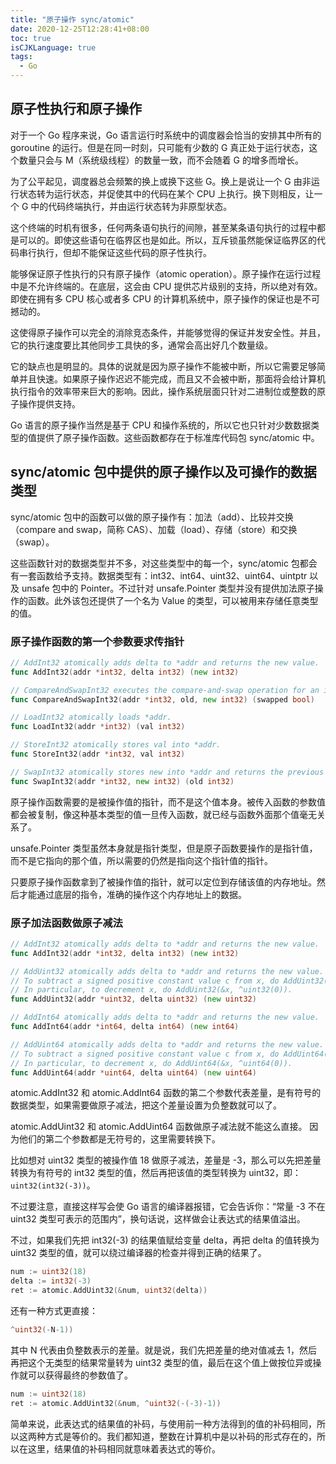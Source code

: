 ```yaml
---
title: "原子操作 sync/atomic"
date: 2020-12-25T12:28:41+08:00
toc: true
isCJKLanguage: true
tags: 
  - Go
---
```


## 原子性执行和原子操作

对于一个 Go 程序来说，Go 语言运行时系统中的调度器会恰当的安排其中所有的 goroutine 的运行。但是在同一时刻，只可能有少数的 G 真正处于运行状态，这个数量只会与 M（系统级线程）的数量一致，而不会随着 G 的增多而增长。

为了公平起见，调度器总会频繁的换上或换下这些 G。换上是说让一个 G 由非运行状态转为运行状态，并促使其中的代码在某个 CPU 上执行。换下则相反，让一个 G 中的代码终端执行，并由运行状态转为非原型状态。

这个终端的时机有很多，任何两条语句执行的间隙，甚至某条语句执行的过程中都是可以的。即使这些语句在临界区也是如此。所以，互斥锁虽然能保证临界区的代码串行执行，但却不能保证这些代码的原子性执行。

能够保证原子性执行的只有原子操作（atomic operation）。原子操作在运行过程中是不允许终端的。在底层，这会由 CPU 提供芯片级别的支持，所以绝对有效。即使在拥有多 CPU 核心或者多 CPU 的计算机系统中，原子操作的保证也是不可撼动的。

这使得原子操作可以完全的消除竞态条件，并能够觉得的保证并发安全性。并且，它的执行速度要比其他同步工具快的多，通常会高出好几个数量级。

它的缺点也是明显的。具体的说就是因为原子操作不能被中断，所以它需要足够简单并且快速。如果原子操作迟迟不能完成，而且又不会被中断，那面将会给计算机执行指令的效率带来巨大的影响。因此，操作系统层面只针对二进制位或整数的原子操作提供支持。

Go 语言的原子操作当然是基于 CPU 和操作系统的，所以它也只针对少数数据类型的值提供了原子操作函数。这些函数都存在于标准库代码包 sync/atomic 中。

## sync/atomic 包中提供的原子操作以及可操作的数据类型

sync/atomic 包中的函数可以做的原子操作有：加法（add）、比较并交换（compare and swap，简称 CAS）、加载（load）、存储（store）和交换（swap）。

这些函数针对的数据类型并不多，对这些类型中的每一个，sync/atomic 包都会有一套函数给予支持。数据类型有：int32、int64、uint32、uint64、uintptr 以及 unsafe 包中的 Pointer。不过针对 unsafe.Pointer 类型并没有提供加法原子操作的函数。此外该包还提供了一个名为 Value 的类型，可以被用来存储任意类型的值。

### 原子操作函数的第一个参数要求传指针

```go
// AddInt32 atomically adds delta to *addr and returns the new value.
func AddInt32(addr *int32, delta int32) (new int32)

// CompareAndSwapInt32 executes the compare-and-swap operation for an int32 value.
func CompareAndSwapInt32(addr *int32, old, new int32) (swapped bool)

// LoadInt32 atomically loads *addr.
func LoadInt32(addr *int32) (val int32)

// StoreInt32 atomically stores val into *addr.
func StoreInt32(addr *int32, val int32)

// SwapInt32 atomically stores new into *addr and returns the previous *addr value.
func SwapInt32(addr *int32, new int32) (old int32)
```

原子操作函数需要的是被操作值的指针，而不是这个值本身。被传入函数的参数值都会被复制，像这种基本类型的值一旦传入函数，就已经与函数外面那个值毫无关系了。

unsafe.Pointer 类型虽然本身就是指针类型，但是原子函数要操作的是指针值，而不是它指向的那个值，所以需要的仍然是指向这个指针值的指针。

只要原子操作函数拿到了被操作值的指针，就可以定位到存储该值的内存地址。然后才能通过底层的指令，准确的操作这个内存地址上的数据。

### 原子加法函数做原子减法

```go
// AddInt32 atomically adds delta to *addr and returns the new value.
func AddInt32(addr *int32, delta int32) (new int32)

// AddUint32 atomically adds delta to *addr and returns the new value.
// To subtract a signed positive constant value c from x, do AddUint32(&x, ^uint32(c-1)).
// In particular, to decrement x, do AddUint32(&x, ^uint32(0)).
func AddUint32(addr *uint32, delta uint32) (new uint32)

// AddInt64 atomically adds delta to *addr and returns the new value.
func AddInt64(addr *int64, delta int64) (new int64)

// AddUint64 atomically adds delta to *addr and returns the new value.
// To subtract a signed positive constant value c from x, do AddUint64(&x, ^uint64(c-1)).
// In particular, to decrement x, do AddUint64(&x, ^uint64(0)).
func AddUint64(addr *uint64, delta uint64) (new uint64)
```

atomic.AddInt32 和 atomic.AddInt64 函数的第二个参数代表差量，是有符号的数据类型，如果需要做原子减法，把这个差量设置为负整数就可以了。

atomic.AddUint32 和 atomic.AddUint64 函数做原子减法就不能这么直接。 因为他们的第二个参数都是无符号的，这里需要转换下。

比如想对 uint32 类型的被操作值 18 做原子减法，差量是 -3，那么可以先把差量转换为有符号的 int32 类型的值，然后再把该值的类型转换为 uint32，即：`uint32(int32(-3))`。

不过要注意，直接这样写会使 Go 语言的编译器报错，它会告诉你：“常量 -3 不在 uint32 类型可表示的范围内”，换句话说，这样做会让表达式的结果值溢出。

不过，如果我们先把 int32(-3) 的结果值赋给变量 delta，再把 delta 的值转换为 uint32 类型的值，就可以绕过编译器的检查并得到正确的结果了。

```go
num := uint32(18)
delta := int32(-3)
ret := atomic.AddUint32(&num, uint32(delta))
```

还有一种方式更直接：

```go
^uint32(-N-1))
```

其中 N 代表由负整数表示的差量。就是说，我们先把差量的绝对值减去 1，然后再把这个无类型的结果常量转为 uint32 类型的值，最后在这个值上做按位异或操作就可以获得最终的参数值了。

```go
num := uint32(18)
ret := atomic.AddUint32(&num, ^uint32(-(-3)-1))
```

简单来说，此表达式的结果值的补码，与使用前一种方法得到的值的补码相同，所以这两种方式是等价的。我们都知道，整数在计算机中是以补码的形式存在的，所以在这里，结果值的补码相同就意味着表达式的等价。